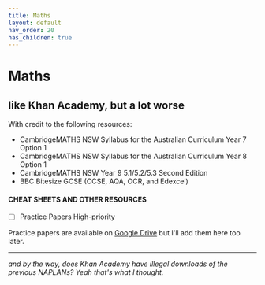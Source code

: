```yaml
---
title: Maths
layout: default
nav_order: 20
has_children: true
---
```

# Maths

## like Khan Academy, but a lot worse

With credit to the following resources:

* CambridgeMATHS NSW Syllabus for the Australian Curriculum Year 7 Option 1
* CambridgeMATHS NSW Syllabus for the Australian Curriculum Year 8 Option 1
* CambridgeMATHS NSW Year 9 5.1/5.2/5.3 Second Edition
* BBC Bitesize GCSE (CCSE, AQA, OCR, and Edexcel)


#### CHEAT SHEETS AND OTHER RESOURCES

- [ ] Practice Papers <label class="label label-red">High-priority</label>

Practice papers are available on [Google Drive](https://drive.google.com/drive/folders/1Lc8Ct2LC0LQ_yq95yTJHZh5Sq8j7gDBN?usp=sharing) but I'll add them here too later.

***

*and by the way, does Khan Academy have illegal downloads of the previous NAPLANs? Yeah that's what I thought.*